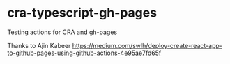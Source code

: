 # cra-typescript-gh-pages
Testing actions for CRA and gh-pages

Thanks to Ajin Kabeer https://medium.com/swlh/deploy-create-react-app-to-github-pages-using-github-actions-4e95ae7fd65f